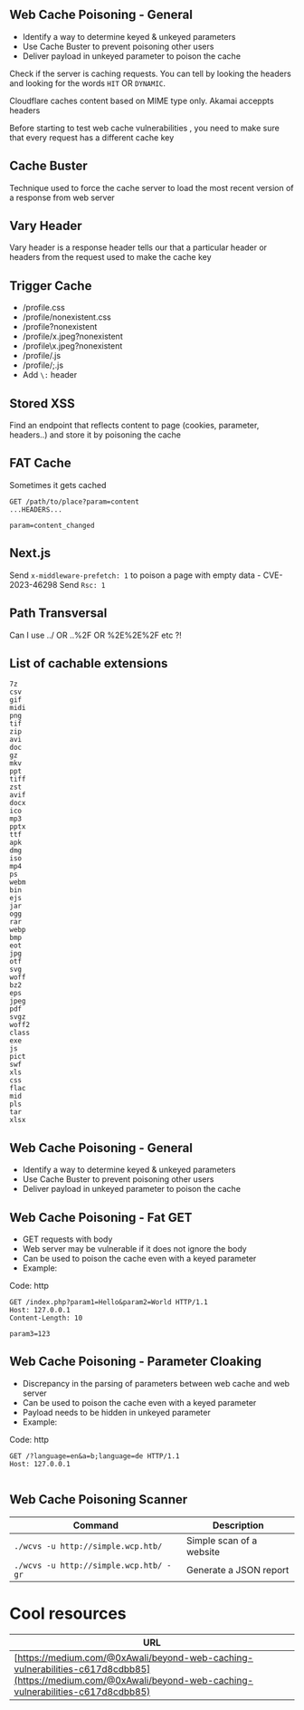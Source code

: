 ## Web Cache Poisoning - General

- Identify a way to determine keyed & unkeyed parameters
- Use Cache Buster to prevent poisoning other users
- Deliver payload in unkeyed parameter to poison the cache

Check if the server is caching requests. You can tell by looking the headers and looking for the words `HIT` OR `DYNAMIC`.

Cloudflare caches content based on MIME type only. Akamai acceppts headers

Before starting to test web cache vulnerabilities , you need to make sure that every request has a different cache key

## Cache Buster

Technique used to force the cache server to load the most recent version of a response from web server

## Vary Header

Vary header is a response header tells our that a particular header or headers from the request used to make the cache key

## Trigger Cache

- /profile.css
- /profile/nonexistent.css
- /profile?nonexistent
- /profile/x.jpeg?nonexistent
- /profile\x.jpeg?nonexistent
- /profile/.js
- /profile/;.js
- Add `\:` header

## Stored XSS

Find an endpoint that reflects content to page (cookies, parameter, headers..) and store it by poisoning the cache

## FAT Cache

Sometimes it gets cached

```
GET /path/to/place?param=content
...HEADERS...

param=content_changed
```

## Next.js

Send `x-middleware-prefetch: 1` to poison a page with empty data - CVE-2023-46298 Send `Rsc: 1`

## Path Transversal

Can I use ../ OR ..%2F OR %2E%2E%2F etc ?!

## List of cachable extensions

```
7z
csv
gif
midi
png
tif
zip
avi
doc
gz
mkv
ppt
tiff
zst
avif
docx
ico
mp3
pptx
ttf
apk
dmg
iso
mp4
ps
webm
bin
ejs
jar
ogg
rar
webp
bmp
eot
jpg
otf
svg
woff
bz2
eps
jpeg
pdf
svgz
woff2
class
exe
js
pict
swf
xls
css
flac
mid
pls
tar
xlsx
```

## Web Cache Poisoning - General

- Identify a way to determine keyed & unkeyed parameters
- Use Cache Buster to prevent poisoning other users
- Deliver payload in unkeyed parameter to poison the cache

## Web Cache Poisoning - Fat GET

- GET requests with body
- Web server may be vulnerable if it does not ignore the body
- Can be used to poison the cache even with a keyed parameter
- Example:

Code: http

```http
GET /index.php?param1=Hello&param2=World HTTP/1.1
Host: 127.0.0.1
Content-Length: 10

param3=123
```

## Web Cache Poisoning - Parameter Cloaking

- Discrepancy in the parsing of parameters between web cache and web server
- Can be used to poison the cache even with a keyed parameter
- Payload needs to be hidden in unkeyed parameter
- Example:

Code: http

```http
GET /?language=en&a=b;language=de HTTP/1.1
Host: 127.0.0.1


```

## Web Cache Poisoning Scanner

|Command|Description|
|---|---|
|`./wcvs -u http://simple.wcp.htb/`|Simple scan of a website|
|`./wcvs -u http://simple.wcp.htb/ -gr`|Generate a JSON report|

# Cool resources

|URL|
|---|
|[https://medium.com/@0xAwali/beyond-web-caching-vulnerabilities-c617d8cdbb85](https://medium.com/@0xAwali/beyond-web-caching-vulnerabilities-c617d8cdbb85)|